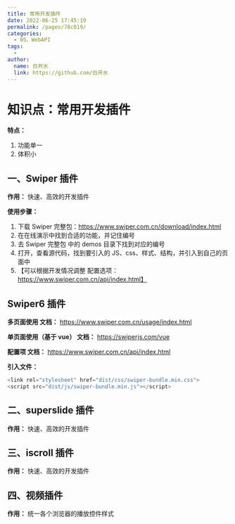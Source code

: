 ```yaml
---
title: 常用开发插件
date: 2022-06-25 17:45:19
permalink: /pages/78c019/
categories:
  - 05、WebAPI
tags:
  - 
author: 
  name: 白开水
  link: https://github.com/白开水
---
```

# 知识点：常用开发插件

**特点：**
1. 功能单一
2. 体积小

## 一、Swiper 插件

**作用：** 快速、高效的开发插件

**使用步骤：**
1. 下载 Swiper 完整包：https://www.swiper.com.cn/download/index.html
2. 在在线演示中找到合适的功能，并记住编号
3. 去 Swiper 完整包 中的 demos 目录下找到对应的编号
4. 打开，查看源代码，找到要引入的 JS、css、样式、结构，并引入到自己的页面中
5. 【可以根据开发情况调整 配置选项：https://www.swiper.com.cn/api/index.html】

## Swiper6 插件

**多页面使用 文档：** https://www.swiper.com.cn/usage/index.html

**单页面使用（基于 vue） 文档：** https://swiperjs.com/vue

**配置项 文档：** https://www.swiper.com.cn/api/index.html

**引入文件：**
```js
<link rel="stylesheet" href="dist/css/swiper-bundle.min.css">
<script src="dist/js/swiper-bundle.min.js"></script>
```
## 二、superslide 插件

**作用：** 快速、高效的开发插件

## 三、iscroll 插件

**作用：** 快速、高效的开发插件

## 四、视频插件

**作用：** 统一各个浏览器的播放控件样式